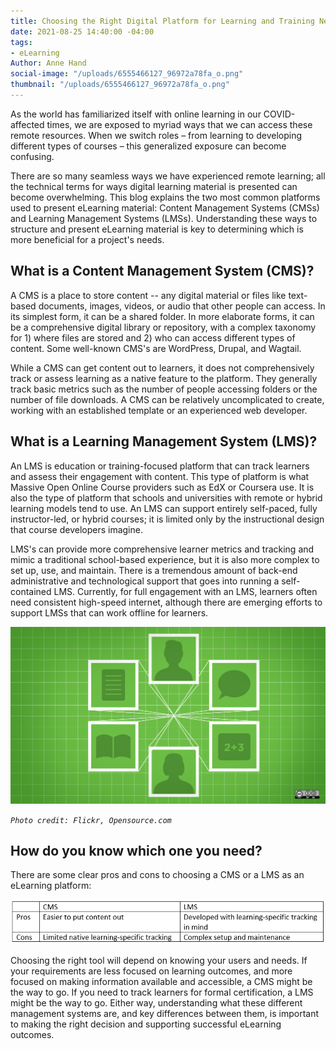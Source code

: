 ```yaml
---
title: Choosing the Right Digital Platform for Learning and Training Needs
date: 2021-08-25 14:40:00 -04:00
tags:
- eLearning
Author: Anne Hand
social-image: "/uploads/6555466127_96972a78fa_o.png"
thumbnail: "/uploads/6555466127_96972a78fa_o.png"
---
```


As the world has familiarized itself with online learning in our COVID-affected times, we are exposed to myriad ways that we can access these remote resources. When we switch roles – from learning to developing different types of courses – this generalized exposure can become confusing.

There are so many seamless ways we have experienced remote learning; all the technical terms for ways digital learning material is presented can become overwhelming. This blog explains the two most common platforms used to present eLearning material: Content Management Systems (CMSs) and Learning Management Systems (LMSs). Understanding these ways to structure and present eLearning material is key to determining which is more beneficial for a project's needs.

<!--more-->

## What is a Content Management System (CMS)?

A CMS is a place to store content -- any digital material or files like text-based documents, images, videos, or audio that other people can access. In its simplest form, it can be a shared folder. In more elaborate forms, it can be a comprehensive digital library or repository, with a complex taxonomy for 1) where files are stored and 2) who can access different types of content. Some well-known CMS's are WordPress, Drupal, and Wagtail.

While a CMS can get content out to learners, it does not comprehensively track or assess learning as a native feature to the platform. They generally track basic metrics such as the number of people accessing folders or the number of file downloads. A CMS can be relatively uncomplicated to create, working with an established template or an experienced web developer.

## What is a Learning Management System (LMS)?

An LMS is education or training-focused platform that can track learners and assess their engagement with content. This type of platform is what Massive Open Online Course providers such as EdX or Coursera use. It is also the type of platform that schools and universities with remote or hybrid learning models tend to use. An LMS can support entirely self-paced, fully instructor-led, or hybrid courses; it is limited only by the instructional design that course developers imagine.

LMS's can provide more comprehensive learner metrics and tracking and mimic a traditional school-based experience, but it is also more complex to set up, use, and maintain. There is a tremendous amount of back-end administrative and technological support that goes into running a self-contained LMS. Currently, for full engagement with an LMS, learners often need consistent high-speed internet, although there are emerging efforts to support LMSs that can work offline for learners.

![6555466127_96972a78fa_o.png](/uploads/6555466127_96972a78fa_o.png)

*`Photo credit: Flickr, Opensource.com`*

## How do you know which one you need?

There are some clear pros and cons to choosing a CMS or a LMS as an eLearning platform:

![pros and cons cms lms.png](/uploads/pros%20and%20cons%20cms%20lms.png)

Choosing the right tool will depend on knowing your users and needs. If your requirements are less focused on learning outcomes, and more focused on making information available and accessible, a CMS might be the way to go. If you need to track learners for formal certification, a LMS might be the way to go. Either way, understanding what these different management systems are, and key differences between them, is important to making the right decision and supporting successful eLearning outcomes.